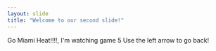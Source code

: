 ```yaml
---
layout: slide
title: "Welcome to our second slide!"
---
```

Go Miami Heat!!!!, I'm watching game 5
Use the left arrow to go back!
